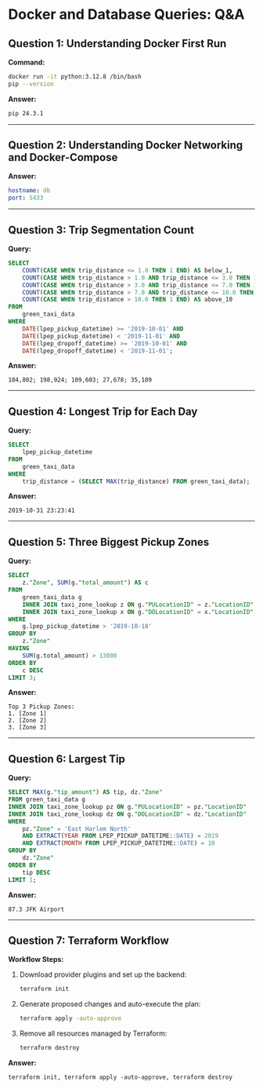 # Docker and Database Queries: Q&A

## Question 1: Understanding Docker First Run


**Command:**
```bash
docker run -it python:3.12.8 /bin/bash
pip --version
```


**Answer:**
```bash
pip 24.3.1
```

---

## Question 2: Understanding Docker Networking and Docker-Compose

**Answer:**
```yaml
hostname: db
port: 5433
```

---

## Question 3: Trip Segmentation Count

**Query:**
```sql
SELECT
	COUNT(CASE WHEN trip_distance <= 1.0 THEN 1 END) AS below_1,
	COUNT(CASE WHEN trip_distance > 1.0 AND trip_distance <= 3.0 THEN 1 END) AS bet_1_and_3,
	COUNT(CASE WHEN trip_distance > 3.0 AND trip_distance <= 7.0 THEN 1 END) AS bet_3_and_7, 
	COUNT(CASE WHEN trip_distance > 7.0 AND trip_distance <= 10.0 THEN 1 END) AS bet_7_and_10,
	COUNT(CASE WHEN trip_distance > 10.0 THEN 1 END) AS above_10
FROM 
	green_taxi_data
WHERE 
    DATE(lpep_pickup_datetime) >= '2019-10-01' AND
    DATE(lpep_pickup_datetime) < '2019-11-01' AND
    DATE(lpep_dropoff_datetime) >= '2019-10-01' AND
    DATE(lpep_dropoff_datetime) < '2019-11-01';
```

**Answer:**
```plaintext
104,802; 198,924; 109,603; 27,678; 35,189
```

---

## Question 4: Longest Trip for Each Day

**Query:**
```sql
SELECT 
	lpep_pickup_datetime 
FROM
	green_taxi_data
WHERE
	trip_distance = (SELECT MAX(trip_distance) FROM green_taxi_data);
```

**Answer:**
```plaintext
2019-10-31 23:23:41
```

---

## Question 5: Three Biggest Pickup Zones

**Query:**
```sql
SELECT 
	z."Zone", SUM(g."total_amount") AS c
FROM 
	green_taxi_data g
	INNER JOIN taxi_zone_lookup z ON g."PULocationID" = z."LocationID"
	INNER JOIN taxi_zone_lookup x ON g."DOLocationID" = x."LocationID"
WHERE
	g.lpep_pickup_datetime > '2019-10-18'
GROUP BY
	z."Zone"
HAVING
	SUM(g.total_amount) > 13000
ORDER BY 
	c DESC
LIMIT 3;
```

**Answer:**
```plaintext
Top 3 Pickup Zones:
1. [Zone 1]
2. [Zone 2]
3. [Zone 3]
```

---

## Question 6: Largest Tip

**Query:**
```sql
SELECT MAX(g."tip_amount") AS tip, dz."Zone"
FROM green_taxi_data g 
INNER JOIN taxi_zone_lookup pz ON g."PULocationID" = pz."LocationID"
INNER JOIN taxi_zone_lookup dz ON g."DOLocationID" = dz."LocationID"
WHERE
	pz."Zone" = 'East Harlem North'
	AND EXTRACT(YEAR FROM LPEP_PICKUP_DATETIME::DATE) = 2019
	AND EXTRACT(MONTH FROM LPEP_PICKUP_DATETIME::DATE) = 10
GROUP BY
	dz."Zone"
ORDER BY
	tip DESC
LIMIT 1;
```

**Answer:**
```plaintext
87.3 JFK Airport
```

---

## Question 7: Terraform Workflow

**Workflow Steps:**
1. Download provider plugins and set up the backend:
   ```bash
   terraform init
   ```
2. Generate proposed changes and auto-execute the plan:
   ```bash
   terraform apply -auto-approve
   ```
3. Remove all resources managed by Terraform:
   ```bash
   terraform destroy

**Answer:**
```plaintext
terraform init, terraform apply -auto-approve, terraform destroy
```

   
